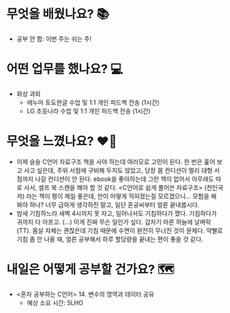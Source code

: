 # 무엇을 배웠나요? 📚
- 공부 안 함: 이번 주는 쉬는 주!

# 어떤 업무를 했나요? 💻
- 화상 과외
    - 에누마 토도한글 수업 및 1:1 개인 피드백 전송 (1시간)
    - LG 초등나라 수업 및 1:1 개인 피드백 전송 (1시간)

# 무엇을 느꼈나요? ❤️‍🔥
- 이제 슬슬 C언어 자료구조 책을 사야 하는데 여러모로 고민이 된다. 한 번은 훑어 보고 사고 싶은데, 주위 서점에 구비해 두지도 않았고, 당장 몸 컨디션이 멀리 대형 서점까지 나갈 컨디션이 안 된다. ebook을 좋아하는데 그런 책이 없어서 아무래도 따로 사서, 셀프 북 스캔을 해야 할 것 같다. <C언어로 쉽게 풀어쓴 자료구조> (천인국 저) 라는 책이 평이 제일 좋은데, 안이 어떻게 적혀졌는질 모르겠으니... 모험을 해 봐야 하나? 너무 급하게 생각하진 말고, 일단 혼공씨부터 얼른 끝내봅시다.
- 밤새 기침하느라 새벽 4시까지 못 자고, 일어나서도 기침하다가 깼다. 기침하다가 귀까지 다 아프고. (...) 이게 진짜 무슨 일인가 싶다. 갑자기 마른 하늘에 날벼락 (TT). 몸살 자체는 괜찮은데 기침 때문에 수면이 완전히 무너진 것이 문제다. 약빨로 기침 좀 안 나올 때, 얼른 공부해서 하루 할당량을 끝내는 편이 좋을 것 같다.

# 내일은 어떻게 공부할 건가요? 🗺
- <혼자 공부하는 C언어> 14. 변수의 영역과 데이터 공유
    - 예상 소요 시간: 5LHO